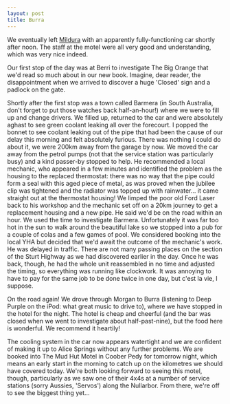```yaml
---
layout: post
title: Burra
---
```





We eventually left [Mildura](https://johnsy.com/blog/?entry=20060130204637) with
an apparently fully-functioning car shortly after noon. The staff at the motel
were all very good and understanding, which was very nice indeed.


Our first stop of the day was at Berri to investigate The Big Orange that we'd
read so much about in our new book. Imagine, dear reader, the disappointment
when we arrived to discover a huge 'Closed' sign and a padlock on the gate.


Shortly after the first stop was a town called Barmera (in South Australia,
don't forget to put those watches back half-an-hour!) where we were to fill up
and change drivers. We filled up, returned to the car and were absolutely aghast
to see green coolant leaking all over the forecourt. I popped the bonnet to see
coolant leaking out of the pipe that had been the cause of our delay this
morning and felt absolutely furious. There was nothing I could do about it, we
were 200km away from the garage by now. We moved the car away from the petrol
pumps (not that the service station was particularly busy) and a kind passer-by
stopped to help. He recommended a local mechanic, who appeared in a few minutes
and identified the problem as the housing to the replaced thermostat: there was
no way that the pipe could form a seal with this aged piece of metal, as was
proved when the jubilee clip was tightened and the radiator was topped up with
rainwater... it came straight out at the thermostat housing! We limped the poor
old Ford Laser back to his workshop and the mechanic set off on a 20km journey
to get a replacement housing and a new pipe. He said we'd be on the road within
an hour. We used the time to investigate Barmera. Unfortunately it was far too
hot in the sun to walk around the beautiful lake so we stopped into a pub for a
couple of colas and a few games of pool. We considered booking into the local
YHA but decided that we'd await the outcome of the mechanic's work. He was
delayed in traffic. There are not many passing places on the section of the
Sturt Highway as we had discovered earlier in the day. Once he was back, though,
he had the whole unit reassembled in no time and adjusted the timing, so
everything was running like clockwork. It was annoying to have to pay for the
same job to be done twice in one day, but c'est la vie, I suppose.


On the road again! We drove through Morgan to Burra (listening to Deep Purple on
the iPod: what great music to drive to), where we have stopped in the hotel for
the night. The hotel is cheap and cheerful (and the bar was closed when we went
to investigate about half-past-nine), but the food here is wonderful. We
recommend it heartily!


The cooling system in the car now appears watertight and we are confident of
making it up to Alice Springs without any further problems. We are booked into
The Mud Hut Motel in Coober Pedy for tomorrow night, which means an early start
in the morning to catch up on the kilometres we should have covered today. We're
both looking forward to seeing this motel, though, particularly as we saw one of
their 4x4s at a number of service stations (sorry Aussies, 'Servos') along the
Nullarbor. From there, we're off to see the biggest thing yet...


